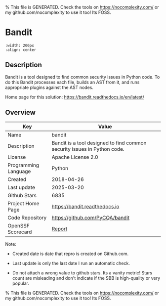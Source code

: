 
% This file is GENERATED. Check the tools on https://nocomplexity.com/ or my github.com/nocomplexity to use it too! Its FOSS. 

# Bandit


```{image} https://raw.githubusercontent.com/pycqa/bandit/main/logo/logotype-sm.png 
:width: 200px 
:align: center 
```

## Description 

Bandit is a tool designed to find common security issues in Python code. To do this Bandit processes each file, builds an AST from it, and runs appropriate plugins against the AST nodes.

Home page for this solution: https://bandit.readthedocs.io/en/latest/ 

## Overview 

| Key | Value |
| --- | --- |
| Name | bandit |
| Description | Bandit is a tool designed to find common security issues in Python code. |
| License | Apache License 2.0 |
| Programming Language | Python |
| Created | 2018-04-26 |
| Last update | 2025-03-20 |
| Github Stars | 6835 |
| Project Home Page | https://bandit.readthedocs.io |
| Code Repository | https://github.com/PyCQA/bandit |
| OpenSSF Scorecard | [Report](https://securityscorecards.dev/viewer/?uri=github.com/PyCQA/bandit) |

Note:
 - Created date is date that repro is created on Github.com. 

- Last update is only the last date I run an automatic check. 

- Do not attach a wrong value to github stars. Its a vanity metric! Stars count are misleading and 
don't indicate if the SBB is high-quality or very popular.

% This file is GENERATED. Check the tools on https://nocomplexity.com/ or my github.com/nocomplexity to use it too! Its FOSS. 

